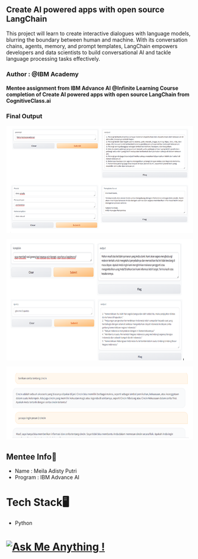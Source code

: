 ## Create AI powered apps with open source LangChain
This project will learn to create interactive dialogues with language models, blurring the boundary between human and machine. With its conversation chains, agents, memory, and prompt templates, LangChain empowers developers and data scientists to build conversational AI and tackle language processing tasks effectively.

### Author : @IBM Academy

#### Mentee assignment from IBM Advance AI @Infinite Learning Course completion of Create AI powered apps with open source LangChain from CognitiveClass.ai

### Final Output 
![alt text](https://github.com/MeilaAdisty/Create-AI-powered-apps-with-open-source-LangChain/blob/main/Screenshot%20(18).png?raw=true)

![alt text](https://github.com/MeilaAdisty/Create-AI-powered-apps-with-open-source-LangChain/blob/main/Screenshot%20(19).png?raw=true)

![alt text](https://github.com/MeilaAdisty/Create-AI-powered-apps-with-open-source-LangChain/blob/main/Screenshot%20(20).png?raw=true)

## Mentee Info👧
- Name : Meila Adisty Putri
- Program : IBM Advance AI

# Tech Stack🖥
- Python

# [![Ask Me Anything !](https://img.shields.io/badge/Ask%20me-anything-1abc9c.svg)](https://GitHub.com/Naereen/ama)
